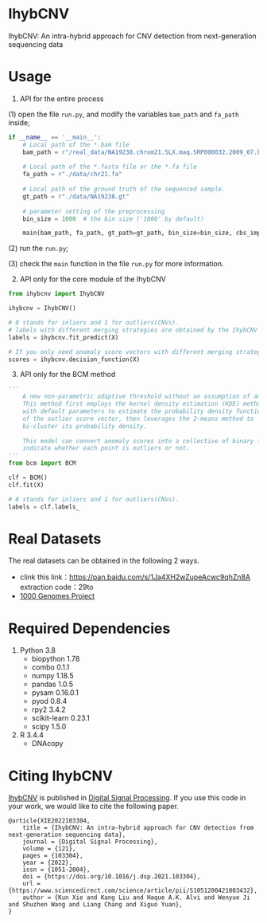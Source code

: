 # IhybCNV

IhybCNV: An intra-hybrid approach for CNV detection from next-generation sequencing data </br>

# Usage

1. API for the entire process

(1) open the file `run.py`, and modify the variables `bam_path` and `fa_path` inside;

```python
if __name__ == '__main__':
    # Local path of the *.bam file
    bam_path = r"/real_data/NA19238.chrom21.SLX.maq.SRP000032.2009_07.bam"
    
    # Local path of the *.fasta file or the *.fa file
    fa_path = r"./data/chr21.fa"
    
    # Local path of the ground truth of the sequenced sample.
    gt_path = r"./data/NA19238.gt"
    
    # parameter setting of the preprocessing
    bin_size = 1000  # the bin size ('1000' by default)

    main(bam_path, fa_path, gt_path=gt_path, bin_size=bin_size, cbs_imp='python')
```

   (2) run the `run.py`;

   (3) check the `main` function in the file `run.py` for more information.

2. API only for the core module of the IhybCNV

```python
from ihybcnv import IhybCNV

ihybcnv = IhybCNV()

# 0 stands for inliers and 1 for outliers(CNVs).
# labels with different merging strategies are obtained by the IhybCNV and the BCM method
labels = ihybcnv.fit_predict(X) 

# If you only need anomaly score vectors with different merging strategies.
scores = ihybcnv.decision_function(X)
```

3. API only for the BCM method

```python
'''
    A new non-parametric adaptive threshold without an assumption of any distributions.
    This method first employs the kernel density estimation (KDE) method
    with default parameters to estimate the probability density function
    of the outlier score vector, then leverages the 2-means method to
    bi-cluster its probability density. 
    
    This model can convert anomaly scores into a collective of binary labels that can 		
    indicate whether each point is outliers or not.
'''
from bcm import BCM

clf = BCM()
clf.fit(X)

# 0 stands for inliers and 1 for outliers(CNVs).
labels = clf.labels_

```

# Real Datasets

The real datasets can be obtained in the following 2 ways.

- clink this link：https://pan.baidu.com/s/1Ja4XH2wZupeAcwc9qhZn8A extraction code：29to
- [1000 Genomes Project](https://www.internationalgenome.org/)

# Required Dependencies

1. Python 3.8            
   - biopython     1.78
   - combo         0.1.1
   - numpy         1.18.5
   - pandas        1.0.5
   - pysam         0.16.0.1
   - pyod          0.8.4
   - rpy2          3.4.2
   - scikit-learn  0.23.1
   - scipy         1.5.0
2. R 3.4.4
   - DNAcopy

# Citing IhybCNV

[IhybCNV](https://www.sciencedirect.com/science/article/pii/S1051200421003432?via%3Dihub) is published in [Digital Signal Processing](https://www.journals.elsevier.com/digital-signal-processing). If you use this code in your work, we would like to cite the following paper.

```
@article{XIE2022103304,
	title = {IhybCNV: An intra-hybrid approach for CNV detection from next-generation sequencing data},
	journal = {Digital Signal Processing},
	volume = {121},
	pages = {103304},
	year = {2022},
	issn = {1051-2004},
	doi = {https://doi.org/10.1016/j.dsp.2021.103304},
	url = {https://www.sciencedirect.com/science/article/pii/S1051200421003432},
	author = {Kun Xie and Kang Liu and Haque A.K. Alvi and Wenyue Ji and Shuzhen Wang and Liang Chang and Xiguo Yuan},
}
```

